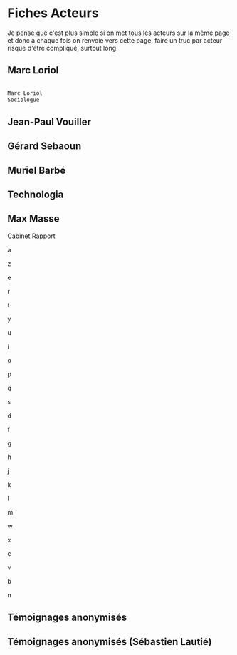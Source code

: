 # Fiches Acteurs

Je pense que c'est plus simple si on met tous les acteurs sur la même page et donc à chaque fois on renvoie vers cette page, faire un truc par acteur risque d'être compliqué, surtout long

## Marc Loriol



```markdown

Marc Loriol
Sociologue

```


## Jean-Paul Vouiller

## Gérard Sebaoun

## Muriel Barbé

## Technologia

## Max Masse

Cabinet
Rapport 

a

z

e

r

t

y

u

i

o

p

q

s

d

f

g

h

j

k

l

m

w

x

c

v

b

n

<h2 id="Sébastien">Témoignages anonymisés</h2>

## Témoignages anonymisés (Sébastien Lautié)
